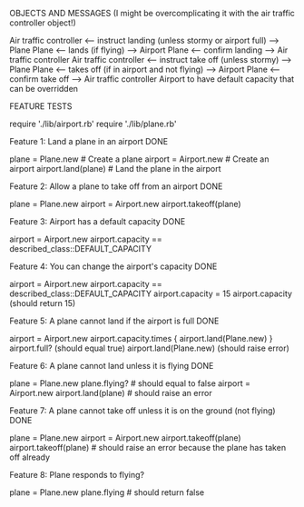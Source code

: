 OBJECTS AND MESSAGES
(I might be overcomplicating it with the air traffic controller object!)

Air traffic controller <-- instruct landing (unless stormy or airport full) --> Plane
Plane <-- lands (if flying) --> Airport
Plane <-- confirm landing --> Air traffic controller
Air traffic controller <-- instruct take off (unless stormy) --> Plane
Plane  <-- takes off (if in airport and not flying) --> Airport
Plane <-- confirm take off --> Air traffic controller
Airport to have default capacity that can be overridden

FEATURE TESTS

require './lib/airport.rb'
require './lib/plane.rb'

Feature 1: Land a plane in an airport DONE

plane = Plane.new       # Create a plane
airport = Airport.new   # Create an airport
airport.land(plane)     # Land the plane in the airport

Feature 2: Allow a plane to take off from an airport DONE

plane = Plane.new
airport = Airport.new
airport.takeoff(plane)

Feature 3: Airport has a default capacity DONE

airport = Airport.new
airport.capacity == described_class::DEFAULT_CAPACITY

Feature 4: You can change the airport's capacity DONE

airport = Airport.new
airport.capacity == described_class::DEFAULT_CAPACITY
airport.capacity = 15
airport.capacity (should return 15)

Feature 5: A plane cannot land if the airport is full DONE

airport = Airport.new
airport.capacity.times { airport.land(Plane.new) }
airport.full? (should equal true)
airport.land(Plane.new) (should raise error)

Feature 6: A plane cannot land unless it is flying DONE

plane = Plane.new
plane.flying?       # should equal to false
airport = Airport.new
airport.land(plane) # should raise an error

Feature 7: A plane cannot take off unless it is on the ground (not flying) DONE

plane = Plane.new
airport = Airport.new
airport.takeoff(plane)
airport.takeoff(plane)  # should raise an error because the plane has taken off already

Feature 8: Plane responds to flying?

plane = Plane.new
plane.flying      # should return false
